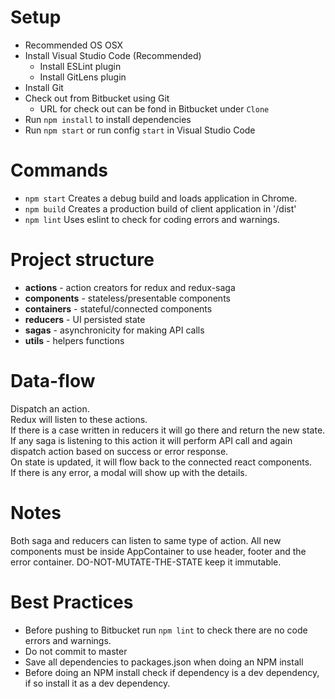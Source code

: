 # Setup 
* Recommended OS OSX
* Install Visual Studio Code (Recommended)
    * Install ESLint plugin 
    * Install GitLens plugin
* Install Git
* Check out from Bitbucket using Git 
    * URL for check out can be fond in Bitbucket under `Clone` 
* Run `npm install` to install dependencies
* Run `npm start` or run config `start` in Visual Studio Code

# Commands 
* `npm start` Creates a debug build and loads application in Chrome. 
* `npm build` Creates a production build of client application in '/dist'
* `npm lint` Uses eslint to check for coding errors and warnings. 

# Project structure
* **actions** - action creators for redux and redux-saga <br>
* **components** - stateless/presentable components <br>
* **containers** - stateful/connected components <br>
* **reducers** - UI persisted state <br>
* **sagas** - asynchronicity for making API calls <br>
* **utils** - helpers functions <br>

# Data-flow
Dispatch an action. <br>
Redux will listen to these actions. <br>
If there is a case written in reducers it will go there and return the new state. <br>
If any saga is listening to this action it will perform API call and again dispatch action based on success or error response. <br>
On state is updated, it will flow back to the connected react components. <br>
If there is any error, a modal will show up with the details. 

# Notes
Both saga and reducers can listen to same type of action.
All new components must be inside AppContainer to use header, footer and the error container.
DO-NOT-MUTATE-THE-STATE keep it immutable.

# Best Practices
* Before pushing to Bitbucket run `npm lint` to check there are no code errors and warnings. 
* Do not commit to master
* Save all dependencies to packages.json when doing an NPM install
* Before doing an NPM install check if dependency is a dev dependency, if so install it as a dev dependency. 

